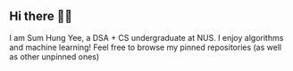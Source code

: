 ## Hi there 🤫🧏

I am Sum Hung Yee, a DSA + CS undergraduate at NUS. I enjoy algorithms and machine learning!
Feel free to browse my pinned repositories (as well as other unpinned ones)
